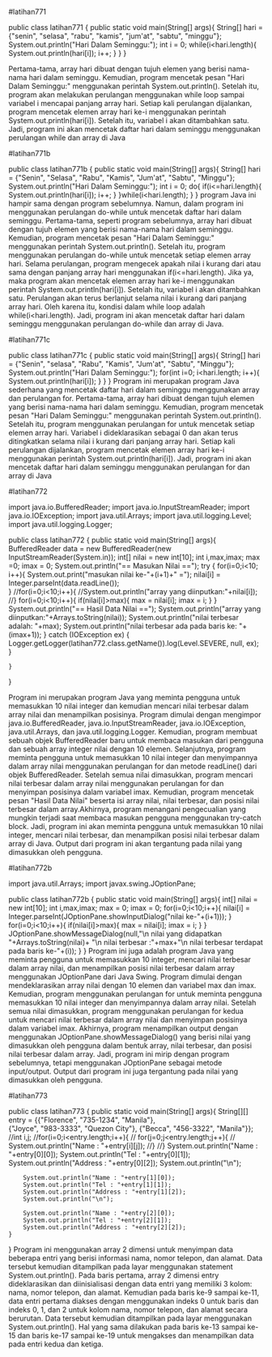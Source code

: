 #latihan771

public class latihan771 {
    public static void main(String[] args){
     String[] hari = {"senin", "selasa", "rabu", "kamis", "jum'at", "sabtu", "minggu"};   
     System.out.println("Hari Dalam Seminggu:");
        int i = 0;
     while(i<hari.length){
         System.out.println(hari[i]);
         i++;
     }
    }
}

Pertama-tama, array hari dibuat dengan tujuh elemen yang berisi nama-nama hari dalam
 seminggu.
Kemudian, program mencetak pesan "Hari Dalam Seminggu:" menggunakan perintah 
System.out.println().
Setelah itu, program akan melakukan perulangan menggunakan while loop sampai variabel
 i mencapai panjang array hari. Setiap kali perulangan dijalankan, program mencetak 
elemen array hari ke-i menggunakan perintah System.out.println(hari[i]). Setelah itu,
 variabel i akan ditambahkan satu.
Jadi, program ini akan mencetak daftar hari dalam seminggu menggunakan perulangan 
while dan array di Java

#latihan771b

public class latihan771b {
    public static void main(String[] args){
        String[] hari = {"Senin", "Selasa", "Rabu", "Kamis", "Jum'at", "Sabtu", "Minggu"};
        System.out.println("Hari Dalam Seminggu:");
        int i = 0;
        do{
            if(i<=hari.length){
                System.out.println(hari[i]);
                i++;
            }
        }while(i<hari.length);
    }
}
 program Java ini hampir sama dengan program sebelumnya. Namun, dalam program ini
 menggunakan perulangan do-while untuk mencetak daftar hari dalam seminggu.
Pertama-tama, seperti program sebelumnya, array hari dibuat dengan tujuh elemen yang 
berisi nama-nama hari dalam seminggu.
Kemudian, program mencetak pesan "Hari Dalam Seminggu:" menggunakan perintah
 System.out.println().
Setelah itu, program menggunakan perulangan do-while untuk mencetak setiap elemen array
 hari. Selama perulangan, program mengecek apakah nilai i kurang dari atau sama dengan
 panjang array hari menggunakan if(i<=hari.length). Jika ya, maka program akan mencetak 
elemen array hari ke-i menggunakan perintah System.out.println(hari[i]). Setelah itu,
 variabel i akan ditambahkan satu.
Perulangan akan terus berlanjut selama nilai i kurang dari panjang array hari. Oleh karena
 itu, kondisi dalam while loop adalah while(i<hari.length).
Jadi, program ini akan mencetak daftar hari dalam seminggu menggunakan perulangan 
do-while dan array di Java.

#latihan771c

public class latihan771c {
    public static void main(String[] args){
        String[] hari = {"Senin", "selasa", "Rabu", "Kamis", "Jum'at", "Sabtu", "Minggu"};
        System.out.println("Hari Dalam Seminggu:");
        for(int i=0; i<hari.length; i++){
            System.out.println(hari[i]);
        }
    }
}
Program ini merupakan program Java sederhana yang mencetak daftar hari dalam seminggu
 menggunakan array dan perulangan for.
Pertama-tama, array hari dibuat dengan tujuh elemen yang berisi nama-nama hari dalam 
seminggu.
Kemudian, program mencetak pesan "Hari Dalam Seminggu:" menggunakan perintah
 System.out.println().
Setelah itu, program menggunakan perulangan for untuk mencetak setiap elemen array
hari. Variabel i dideklarasikan sebagai 0 dan akan terus ditingkatkan selama nilai i
kurang dari panjang array hari. Setiap kali perulangan dijalankan, program mencetak 
elemen array hari ke-i menggunakan perintah System.out.println(hari[i]).
Jadi, program ini akan mencetak daftar hari dalam seminggu menggunakan perulangan for 
dan array di Java

#latihan772

import java.io.BufferedReader;
import java.io.InputStreamReader;
import java.io.IOException;
import java.util.Arrays;
import java.util.logging.Level;
import java.util.logging.Logger;

public class latihan772 {
    public static void main(String[] args){
        BufferedReader data = new BufferedReader(new InputStreamReader(System.in));
     int[] nilai = new int[10];
     int i,max,imax;
     max =0;
     imax = 0;
     System.out.println("== Masukan Nilai ==");
            try {
                 for(i=0;i<10; i++){
                System.out.print("masukan nilai ke-"+(i+1)+" =");
                nilai[i] = Integer.parseInt(data.readLine());    
                }
                 //for(i=0;i<10;i++){
                 //System.out.println("array yang diinputkan:"+nilai[i]);
                 //}
              for(i=0;i<10;i++){
                  if(nilai[i]>max){
                      max = nilai[i];
                      imax = i;
                  }
              }   
              System.out.println("== Hasil Data Nilai ==");
              System.out.println("array yang diinputkan:"+Arrays.toString(nilai));
              System.out.println("nilai terbesar adalah: "+max);
              System.out.println("nilai terbesar ada pada baris ke: "+(imax+1));
         }
            catch (IOException ex) {
                Logger.getLogger(latihan772.class.getName()).log(Level.SEVERE, null, ex);
     }
     
    }
}

Program ini merupakan program Java yang meminta pengguna untuk memasukkan 10 nilai 
integer dan kemudian mencari nilai terbesar dalam array nilai dan menampilkan posisinya.
Program dimulai dengan mengimpor java.io.BufferedReader, java.io.InputStreamReader,
java.io.IOException, java.util.Arrays, dan java.util.logging.Logger. Kemudian, program
membuat sebuah objek BufferedReader baru untuk membaca masukan dari pengguna dan sebuah 
array integer nilai dengan 10 elemen.
Selanjutnya, program meminta pengguna untuk memasukkan 10 nilai integer dan menyimpannya
dalam array nilai menggunakan perulangan for dan metode readLine() dari objek BufferedReader.
Setelah semua nilai dimasukkan, program mencari nilai terbesar dalam array nilai
menggunakan perulangan for dan menyimpan posisinya dalam variabel imax. Kemudian,
program mencetak pesan "Hasil Data Nilai" beserta isi array nilai, nilai terbesar, 
dan posisi nilai terbesar dalam array.Akhirnya, program menangani pengecualian yang 
mungkin terjadi saat membaca masukan pengguna menggunakan try-catch block.
Jadi, program ini akan meminta pengguna untuk memasukkan 10 nilai integer, mencari nilai
 terbesar, dan menampilkan posisi nilai terbesar dalam array di Java. Output dari 
program ini akan tergantung pada nilai yang dimasukkan oleh pengguna.

#latihan772b

import java.util.Arrays;
import javax.swing.JOptionPane;

public class latihan772b {
   public static void main(String[] args){
       int[] nilai = new int[10];
       int i,max,imax;
       max = 0;
       imax = 0;
       for(i=0;i<10;i++){
           nilai[i] = Integer.parseInt(JOptionPane.showInputDialog("nilai ke-"+(i+1)));
       }
       for(i=0;i<10;i++){
          if(nilai[i]>max){
              max = nilai[i];
              imax = i;
          }
       }
   JOptionPane.showMessageDialog(null,"\n nilai yang didapatkan "+Arrays.toString(nilai)+
           "\n nilai terbesar :"+max+"\n nilai terbesar terdapat pada baris ke-"+(i));
   }
}
Program ini juga adalah program Java yang meminta pengguna untuk memasukkan 10 
integer, mencari nilai terbesar dalam array nilai, dan menampilkan posisi nilai terbesar
dalam array menggunakan JOptionPane dari Java Swing.
Program dimulai dengan mendeklarasikan array nilai dengan 10 elemen dan variabel max dan
imax. Kemudian, program menggunakan perulangan for untuk meminta pengguna memasukkan 10
nilai integer dan menyimpannya dalam array nilai.
Setelah semua nilai dimasukkan, program menggunakan perulangan for kedua untuk mencari 
nilai terbesar dalam array nilai dan menyimpan posisinya dalam variabel imax.
Akhirnya, program menampilkan output dengan menggunakan JOptionPane.showMessageDialog() 
yang berisi nilai yang dimasukkan oleh pengguna dalam bentuk array, nilai terbesar, dan
posisi nilai terbesar dalam array.
Jadi, program ini mirip dengan program sebelumnya, tetapi menggunakan JOptionPane sebagai
metode input/output. Output dari program ini juga tergantung pada nilai yang dimasukkan 
oleh pengguna.

#latihan773

public class latihan773 {
    public static void main(String[] args){
        String[][] entry =  {{"Florence", "735-1234", "Manila"},         
                            {"Joyce", "983-3333", "Quezon City"},
                            {"Becca", "456-3322", "Manila"}}; 
        //int i,j;
        //for(i=0;i<entry.length;i++){
          //  for(j=0;j<entry.length;j++){
            //    System.out.println("Name : "+entry[i][j]);
            //}
        //}
        System.out.println("Name : "+entry[0][0]);
        System.out.println("Tel : "+entry[0][1]);
        System.out.println("Address : "+entry[0][2]);
        System.out.println("\n");
        
        System.out.println("Name : "+entry[1][0]);
        System.out.println("Tel : "+entry[1][1]);
        System.out.println("Address : "+entry[1][2]);
        System.out.println("\n");
        
        System.out.println("Name : "+entry[2][0]);
        System.out.println("Tel : "+entry[2][1]);
        System.out.println("Address : "+entry[2][2]);
    }
}
Program ini menggunakan array 2 dimensi untuk menyimpan data beberapa entri yang 
berisi informasi nama, nomor telepon, dan alamat. Data tersebut kemudian ditampilkan pada
layar menggunakan statement System.out.println().
Pada baris pertama, array 2 dimensi entry dideklarasikan dan diinisialisasi dengan 
data entri yang memiliki 3 kolom: nama, nomor telepon, dan alamat.
Kemudian pada baris ke-9 sampai ke-11, data entri pertama diakses dengan menggunakan
indeks 0 untuk baris dan indeks 0, 1, dan 2 untuk kolom nama, nomor telepon, dan alamat
secara berurutan. Data tersebut kemudian ditampilkan pada layar menggunakan 
System.out.println().
Hal yang sama dilakukan pada baris ke-13 sampai ke-15 dan baris ke-17 sampai ke-19 
untuk mengakses dan menampilkan data pada entri kedua dan ketiga.
